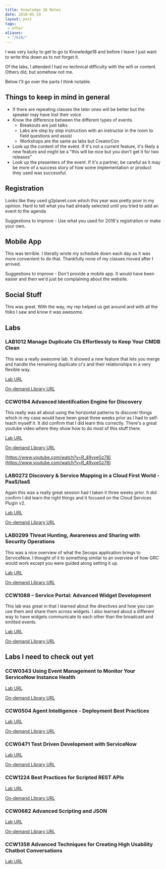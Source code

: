 ```yaml
---
title: Knowledge 18 Notes
date: 2018-05-10
layout: post
tags:
 - other
aliases: 
 - "/k18/"
---
```


I was very lucky to get to go to Knowledge18 and before I leave I just want to write this down as to not forget it.

Of the labs, I attended I had no technical difficulty with the wifi or content.  Others did, but somehow not me.

<!--more-->

Below I'll go over the parts I think notable.

## Things to keep in mind in general

- If there are repeating classes the later ones will be better but the speaker may have lost their voice
- Know the difference between the different types of events.  
  - Breakouts are just talks
  - Labs are step by step instruction with an instructor in the room to field questions and assist
  - Workshops are the same as labs but CreatorCon
- Look up the content of the event.  If it's not a current feature, it's likely a new feature and might be a "this will be nice but you don't get it for two releases"
- Look up the presenters of the event.  If it's a partner, be careful as it may be more of a success story of how some implementation or product they used was successful.

## Registration

Looks like they used g2planet.com which this year was pretty poor in my opinion.
Hard to tell what you had already selected until you tried to add an event to the agenda

Suggestions to improve - Use what you used for 2016's registration or make your own.

## Mobile App

This was terrible.  I literally wrote my schedule down each day as it was more convenient to do that.  Thankfully none of my classes moved after I arrived.

Suggestions to improve - Don't provide a mobile app.  It would have been easier and then we'd just be complaining about the website.

## Social Stuff

This was great.  With the way, my rep helped us get around and with all the folks I saw and know it was awesome.

## Labs

### LAB1012 Manage Duplicate CIs Effortlessly to Keep Your CMDB Clean

This was a really awesome lab.  It showed a new feature that lets you merge and handle the remaining duplicate ci's and their relationships in a very flexible way.

[Lab URL](https://developer.servicenow.com/app.do#!/event/knowledge18/LAB1012)

[On-demand Library URL](https://community.servicenow.com/community?id=community_search&q=LAB1012)

### CCW0194 Advanced Identifcation Engine for Discovery

This really was all about using the horizontal patterns to discover things which in my case would have been great three weeks prior as I had to self-teach myself it.  It did confirm that I did learn this correctly.
There's a great youtube video where they show how to do most of this stuff there.

[Lab URL](https://developer.servicenow.com/app.do#!/event/knowledge18/CCW0194)

[On-demand Library URL](https://community.servicenow.com/community?id=community_search&q=CCW0194)

[https://www.youtube.com/watch?v=R_49vxeGz78](https://www.youtube.com/watch?v=R_49vxeGz78)

### LAB0272 Discovery & Service Mapping in a Cloud First World - PaaS/IaaS

Again this was a really great session had I taken it three weeks prior.  It did confirm I did learn the right things and it focused on the Cloud Services Plugin v2.

[Lab URL](https://developer.servicenow.com/app.do#!/event/knowledge18/LAB0272)

[On-demand Library URL](https://community.servicenow.com/community?id=community_search&q=LAB0272)

### LAB0299 Threat Hunting, Awareness and Sharing with Security Operations

This was a nice overview of what the Secops application brings to ServiceNow.  I thought of it to something similar to an overview of how GRC would work except you were guided along setting it up.

[Lab URL](https://developer.servicenow.com/app.do#!/event/knowledge18/LAB0299)

[On-demand Library URL](https://community.servicenow.com/community?id=community_search&q=LAB0299)

### CCW1088 – Service Portal: Advanced Widget Development

This lab was great in that I learned about the directives and how you can use them and share them across widgets.  I also learned about a different way to have widgets communicate to each other than the broadcast and emitted events.

[Lab URL](https://developer.servicenow.com/app.do#!/event/knowledge18/CCW1088)

[On-demand Library URL](https://community.servicenow.com/community?id=community_search&q=CCW1088)

## Labs I need to check out yet

### CCW0343 Using Event Management to Monitor Your ServiceNow Instance Health

[Lab URL](https://developer.servicenow.com/app.do#!/event/knowledge18/CCW0343)

[On-demand Library URL](https://community.servicenow.com/community?id=community_search&q=CCW0343)

### CCW0504 Agent Intelligence - Deployment Best Practices

[Lab URL](https://developer.servicenow.com/app.do#!/event/knowledge18/CCW0504)

[On-demand Library URL](https://community.servicenow.com/community?id=community_search&q=CCW0504)

### CCW0471 Test Driven Development with ServiceNow

[Lab URL](https://developer.servicenow.com/app.do#!/event/knowledge18/CCW0471)

[On-demand Library URL](https://community.servicenow.com/community?id=community_search&q=CCW0471)

### CCW1224 Best Practices for Scripted REST APIs

[Lab URL](https://developer.servicenow.com/app.do#!/event/knowledge18/CCW1224)

[On-demand Library URL](https://community.servicenow.com/community?id=community_search&q=CCW1224)

### CCW0682 Advanced Scripting and JSON

[Lab URL](https://developer.servicenow.com/app.do#!/event/knowledge18/CCW0682)

[On-demand Library URL](https://community.servicenow.com/community?id=community_search&q=CCW0682)

### CCW1358 Advanced Techniques for Creating High Usability Chatbot Conversations

[Lab URL](https://developer.servicenow.com/app.do#!/event/knowledge18/CCW1358)
